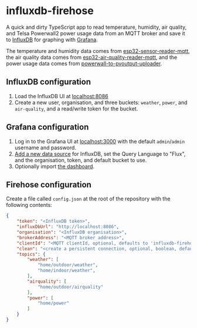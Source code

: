 # influxdb-firehose
A quick and dirty TypeScript app to read temperature, humidity, air quality, and Telsa Powerwall2 power usage data from an MQTT broker and save it to [InfluxDB](https://www.influxdata.com/downloads/) for graphing with [Grafana](https://grafana.com).

The temperature and humidity data comes from [esp32-sensor-reader-mqtt](https://github.com/VirtualWolf/esp32-sensor-reader-mqtt), the air quality data comes from [esp32-air-quality-reader-mqtt](https://github.com/VirtualWolf/esp32-air-quality-reader-mqtt), and the power usage data comes from [powerwall-to-pvoutput-uploader](https://github.com/VirtualWolf/powerwall-to-pvoutput-uploader).

## InfluxDB configuration
1. Load the InfluxDB UI at [localhost:8086](http://localhost:8086)
2. Create a new user, organisation, and three buckets: `weather`, `power`, and `air-quality`, and a read/write token for the bucket.

## Grafana configuration
1. Log in to the Grafana UI at [localhost:3000](http://localhost:3000) with the default `admin`/`admin` username and password.
2. [Add a new data source](https://grafana.com/docs/grafana/latest/datasources/add-a-data-source/) for InfluxDB, set the Query Language to "Flux", and the organisation, token, and default bucket to use.
3. Optionally import [the dashboard](config/dashboard.json).

## Firehose configuration
Create a file called `config.json` at the root of the repository with the following contents:

```json
{
    "token": "<InfluxDB token>",
    "influxDbUrl": "http://localhost:8086",
    "organisation": "<InfluxDB organisation>",
    "brokerAddress": "<MQTT broker address>",
    "clientId": "<MQTT clientId, optional, defaults to 'influxdb-firehose'>",
    "clean": "<create a persistent connection, optional, boolean, default is false>",
    "topics": {
        "weather": [
            "home/outdoor/weather",
            "home/indoor/weather",
        ],
        "airquality": [
            "home/outdoor/airquality"
        ],
        "power": [
            "home/power"
        ]
    }
}
```
